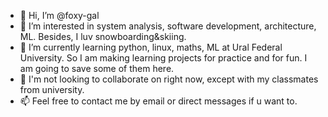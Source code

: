 - 👋 Hi, I’m @foxy-gal
- 👀 I’m interested in system analysis, software development, architecture, ML. Besides, I luv snowboarding&skiing.
- 🌱 I’m currently learning python, linux, maths, ML at Ural Federal University. So I am making learning projects for practice and for fun. I am going to save some of them here.  
- 💞️ I'm not looking to collaborate on right now, except with my classmates from university.
- 📫 Feel free to contact me by email or direct messages if u want to.

<!---
foxy-gal/foxy-gal is a ✨ special ✨ repository because its `README.md` (this file) appears on your GitHub profile.
You can click the Preview link to take a look at your changes.
--->
